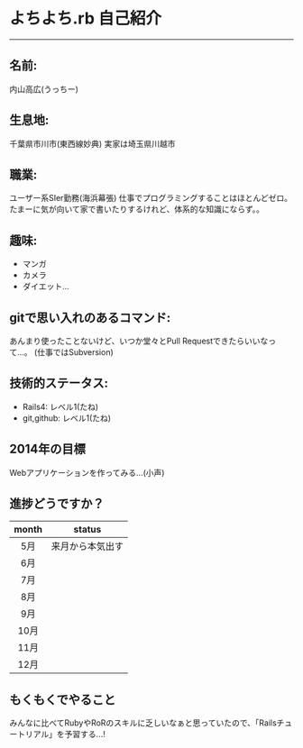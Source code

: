 # よちよち.rb 自己紹介
___
## 名前:
内山高広(うっちー)

## 生息地:
千葉県市川市(東西線妙典)
実家は埼玉県川越市

## 職業: 
ユーザー系SIer勤務(海浜幕張)
仕事でプログラミングすることはほとんどゼロ。
たまーに気が向いて家で書いたりするけれど、体系的な知識にならず。。

## 趣味:
* マンガ
* カメラ
* ダイエット...

## gitで思い入れのあるコマンド:  
あんまり使ったことないけど、いつか堂々とPull Requestできたらいいなって…。
(仕事ではSubversion)

## 技術的ステータス:
* Rails4: レベル1(たね)
* git,github: レベル1(たね)

## 2014年の目標
Webアプリケーションを作ってみる...(小声)

## 進捗どうですか？
|month |     status     |
|:----:|:--------------:|
|  5月 |来月から本気出す|
|  6月 ||
|  7月 ||
|  8月 ||
|  9月 ||
| 10月 ||
| 11月 ||
| 12月 ||

## もくもくでやること
みんなに比べてRubyやRoRのスキルに乏しいなぁと思っていたので、「Railsチュートリアル」を予習する...!
